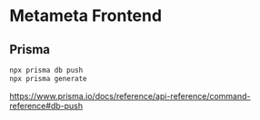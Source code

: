 # Metameta Frontend

## Prisma

```bash
npx prisma db push
npx prisma generate
```

https://www.prisma.io/docs/reference/api-reference/command-reference#db-push
